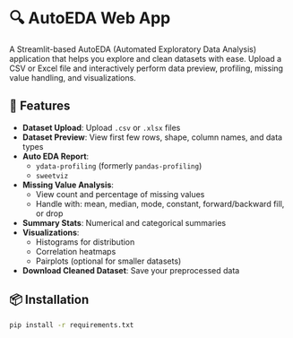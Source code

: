 # 🔍 AutoEDA Web App

A Streamlit-based AutoEDA (Automated Exploratory Data Analysis) application that helps you explore and clean datasets with ease. Upload a CSV or Excel file and interactively perform data preview, profiling, missing value handling, and visualizations.

## 🚀 Features

- **Dataset Upload**: Upload `.csv` or `.xlsx` files
- **Dataset Preview**: View first few rows, shape, column names, and data types
- **Auto EDA Report**:
  - `ydata-profiling` (formerly `pandas-profiling`)
  - `sweetviz`
- **Missing Value Analysis**:
  - View count and percentage of missing values
  - Handle with: mean, median, mode, constant, forward/backward fill, or drop
- **Summary Stats**: Numerical and categorical summaries
- **Visualizations**:
  - Histograms for distribution
  - Correlation heatmaps
  - Pairplots (optional for smaller datasets)
- **Download Cleaned Dataset**: Save your preprocessed data

## 📦 Installation

```bash
pip install -r requirements.txt
